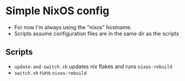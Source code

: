 # Simple NixOS config

- For now I'm always using the "nixos" hostname.
- Scripts assume configuration files are in the same dir as the scripts

## Scripts

- `update-and-switch.sh` updates nix flakes and runs `nixos-rebuild`
- `switch.sh` runs `nixos-rebuild`
